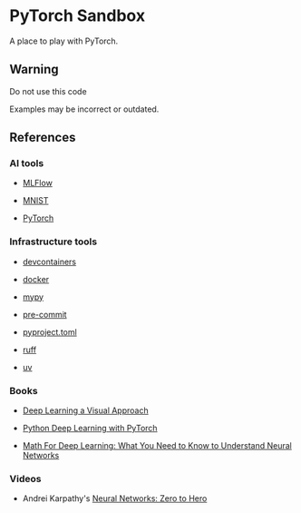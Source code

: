 # PyTorch Sandbox

A place to play with PyTorch.

## Warning

Do not use this code

Examples may be incorrect or outdated.

## References

### AI tools

- [MLFlow](https://mlflow.org/)

- [MNIST](https://en.wikipedia.org/wiki/MNIST_database)

- [PyTorch](https://pytorch.org/)

### Infrastructure tools

- [devcontainers](https://code.visualstudio.com/docs/devcontainers/containers)

- [docker](https://docs.docker.com/get-started/)

- [mypy](https://mypy.readthedocs.io/)

- [pre-commit](https://pre-commit.com/)

- [pyproject.toml](https://realpython.com/python-pyproject-toml/)

- [ruff](https://docs.astral.sh/ruff/)

- [uv](https://docs.astral.sh/uv/)

### Books

- [Deep Learning a Visual Approach](https://www.glassner.com/deep-learning-a-visual-approach/)

- [Python Deep Learning with PyTorch](https://www.manning.com/books/deep-learning-with-pytorch)

- [Math For Deep Learning: What You Need to Know to Understand Neural Networks](https://nostarch.com/math-deep-learning)

### Videos

- Andrei Karpathy's [Neural Networks: Zero to Hero](https://karpathy.ai/zero-to-hero.html)
